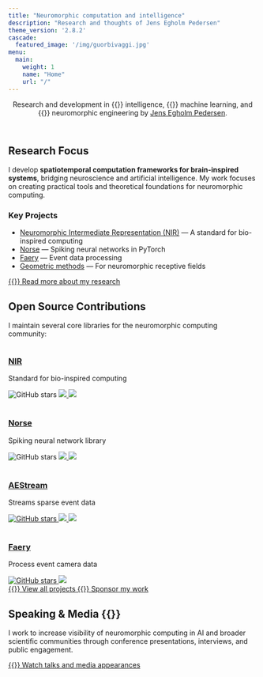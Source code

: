 ```yaml
---
title: "Neuromorphic computation and intelligence"
description: "Research and thoughts of Jens Egholm Pedersen"
theme_version: '2.8.2'
cascade:
  featured_image: '/img/guorbivaggi.jpg'
menu:
  main:
    weight: 1
    name: "Home"
    url: "/"
---
```


<div class="mw8 center ph3 pv4 measure-wide">
  
  <header class="tc pb4">
    <p class="f4 f3-ns lh-copy measure center gray">
      Research and development in 
      {{<ico vendor=bootstrap name=lightbulb-fill color=#ffc107 size=1em >}} intelligence, 
      {{<ico vendor=bootstrap name=robot size=1em >}} machine learning, and 
      {{<ico vendor=bootstrap name=cpu-fill size=1em >}} neuromorphic engineering 
      by <a href="about/" class="link blue dim">Jens Egholm Pedersen</a>.
    </p>
  </header>

  <div class="bt b--light-gray pt4 mt4">
    <section class="pb4">
      <h2 class="f2 fw6 mb3">Research Focus</h2>
      <div class="measure-wide lh-copy f4">
        <p class="mb3">
          I develop <strong>spatiotemporal computation frameworks for brain-inspired systems</strong>, 
          bridging neuroscience and artificial intelligence. My work focuses on creating practical 
          tools and theoretical foundations for neuromorphic computing.
        </p>
        <div class="bg-light-gray pa3 br2 mb3">
          <h3 class="f5 fw6 mb2">Key Projects</h3>
          <ul class="list pl0">
            <li class="mb2">
              <a href="https://neuroir.org" class="link blue dim fw6">Neuromorphic Intermediate Representation (NIR)</a> 
              — A standard for bio-inspired computing
            </li>
            <li class="mb2">
              <a href="https://github.com/norse/norse" class="link blue dim fw6">Norse</a> 
              — Spiking neural networks in PyTorch
            </li>
            <li class="mb2">
              <a href="https://github.com/aestream/faery" class="link blue dim fw6">Faery</a> 
              — Event data processing
            </li>
            <li class="mb2">
              <a href="https://arxiv.org/abs/2405.00318" class="link blue dim fw6">Geometric methods</a> 
              — For neuromorphic receptive fields
            </li>
          </ul>
        </div>
        <a href="/posts/" class="db w-100 tc pv3 ph3 br2 bg-dark-blue white hover-bg-navy no-underline f5 fw6">
      {{<ico vendor=bootstrap name=arrow-right size=1em >}} Read more about my research
    </a>
      </div>
    </section>
  </div>

  <div class="bt b--light-gray pt4 mt4">
    <section class="pb4">
      <h2 class="f2 fw6 mb3">Open Source Contributions</h2>
      <div class="measure-wide lh-copy f4">
        <p class="mb4">
          I maintain several core libraries for the neuromorphic computing community:
        </p>
        <div class="grid-container mb4">
          <div class="bg-white ba b--light-gray br2 pa3 mb3">
            <h3 class="f5 fw6 mb2">
              <a href="https://neuroir.org" class="link blue dim">NIR</a>
            </h3>
            <p class="f6 gray mb2">Standard for bio-inspired computing</p>
            <div class="f7">
              <img src="https://img.shields.io/github/stars/neuromorphs/nir?style=flat-square" alt="GitHub stars" class="v-mid mr2">
              <a href="https://pypi.org/project/nir/" alt="PyPi NIR">
                <img src="https://img.shields.io/pepy/dt/nir?label=PyPi%20Downloads&style=flat-square" class="v-mid" />
              </a>
              <a href="https://anaconda.org/conda-forge/nir" alt="Conda NIR repository">
                <img src="https://img.shields.io/conda/dn/conda-forge/nir?label=Conda%20Downloads&style=flat-square" class="v-mid"/>
              </a>
            </div>
          </div>
          <div class="bg-white ba b--light-gray br2 pa3 mb3">
            <h3 class="f5 fw6 mb2">
              <a href="https://norse.github.io/norse" class="link blue dim">Norse</a>
            </h3>
            <p class="f6 gray mb2">Spiking neural network library</p>
            <div class="f7">
              <img src="https://img.shields.io/github/stars/norse/norse?style=flat-square" alt="GitHub stars" class="v-mid mr2">
              <a href="https://pypi.org/project/norse/" alt="PyPi Norse">
                <img src="https://img.shields.io/pepy/dt/norse?label=PyPi%20Downloads&style=flat-square" class="v-mid" />
              </a>
              <a href="https://anaconda.org/conda-forge/norse" alt="Conda Norse repository">
                <img src="https://img.shields.io/conda/dn/conda-forge/norse?label=Conda%20Downloads&style=flat-square" class="v-mid"/>
              </a>
            </div>
          </div>
          <div class="bg-white ba b--light-gray br2 pa3 mb3">
            <h3 class="f5 fw6 mb2">
              <a href="https://aestream.github.io/aestream" class="link blue dim">AEStream</a>
            </h3>
            <p class="f6 gray mb2">Streams sparse event data</p>
            <div class="f7">
              <a href="https://github.com/aestream/aestream" alt="AEStream GitHub repository">
                <img src="https://img.shields.io/github/stars/aestream/aestream?style=flat-square" alt="GitHub stars" class="v-mid mr2">
              </a>
              <a href="https://pypi.org/project/aestream/" alt="PyPi AEStream">
                <img src="https://img.shields.io/pepy/dt/aestream?label=PyPi%20Downloads&style=flat-square" class="v-mid" />
              </a>
              <a href="https://anaconda.org/conda-forge/aestream" alt="Conda AEStream repository">
                <img src="https://img.shields.io/conda/dn/conda-forge/aestream?label=Conda%20Downloads&style=flat-square" class="v-mid"/>
              </a>
            </div>
          </div>
          <div class="bg-white ba b--light-gray br2 pa3 mb3">
            <h3 class="f5 fw6 mb2">
              <a href="https://github.com/aestream/faery" class="link blue dim">Faery</a>
            </h3>
            <p class="f6 gray mb2">Process event camera data</p>
            <div class="f7">
              <a href="https://github.com/aestream/faery" alt="Faery GitHub repository">
                <img src="https://img.shields.io/github/stars/aestream/faery?style=flat-square" alt="GitHub stars" class="v-mid mr2">
              </a>
              <a href="https://pypi.org/project/faery/" alt="PyPi Faery">
                <img src="https://img.shields.io/pepy/dt/faery?label=PyPi%20Downloads&style=flat-square" class="v-mid" />
              </a>
            </div>
          </div>
        </div>
        <div class="flex flex-wrap gap2">
          <a href="/posts/code/" class="flex-auto tc pv3 ph3 br2 bg-dark-blue white hover-bg-navy no-underline f5 fw6">
            {{<ico vendor=bootstrap name=arrow-right size=1em >}} View all projects
          </a>
          <a href="https://github.com/sponsors/Jegp" class="flex-auto tc pv3 ph3 br2 ba b--dark-blue dark-blue hover-bg-light-blue no-underline f5 fw6">
            {{<ico vendor=bootstrap name=heart-fill color=#fe8e86 size=1em >}} Sponsor my work
          </a>
        </div>
      </div>
    </section>
  </div>

  <div class="bt b--light-gray pt4 mt4">
    <section class="pb4">
      <h2 class="f2 fw6 mb3">Speaking & Media {{<ico vendor=bootstrap name=megaphone size=1.2em >}}</h2>
      <div class="measure-wide lh-copy f4">
        <p class="mb3">
          I work to increase visibility of neuromorphic computing in AI and broader scientific 
          communities through conference presentations, interviews, and public engagement.
        </p>
        <a href="/posts/talks/" class="db w-100 tc pv3 ph3 br2 bg-dark-blue white hover-bg-navy no-underline f5 fw6">
          {{<ico vendor=bootstrap name=play-btn size=1em >}} Watch talks and media appearances
        </a>
      </div>
    </section>
  </div>

</div>

<style>
.grid-container {
  display: grid;
  grid-template-columns: repeat(auto-fit, minmax(280px, 1fr));
  gap: 1rem;
}

@media screen and (max-width: 30em) {
  .grid-container {
    grid-template-columns: 1fr;
  }
}

.gap2 {
  gap: 0.5rem;
}
</style>